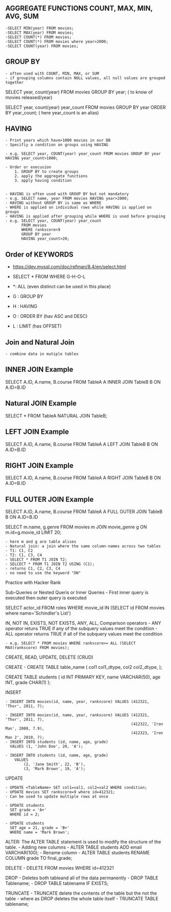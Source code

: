 ## AGGREGATE FUNCTIONS COUNT, MAX, MIN, AVG, SUM

    -SELECT MIN(year) FROM movies;
    -SELECT MAX(year) FROM movies;
    -SELECT COUNT(*) FROM movies;
    -SELECT COUNT(*) FROM movies where year>2000;
    -SELECT COUNT(year) FROM movies;


## GROUP BY
    - often used with COUNT, MIN, MAX, or SUM
    - if grouping columns contain NULL values, all null values are grouped together

SELECT year, count(year) FROM movies GROUP BY year; ( to know of movies released/year)

SELECT year, count(year) year_count FROM movies GROUP BY year ORDER BY year_count;
( here year_count is an alias)


## HAVING
    - Print years which have>1000 movies in our DB
    - Specifiy a condition on groups using HAVING

    - e.g. SELECT year, COUNT(year) year_count FROM movies GROUP BY year HAVING year_count>1000;

    - Order or execusion
        1. GROUP BY to create groups
        2. apply the aggregate functions
        3. apply having condition


    - HAVING is often used with GROUP BY but not mandatory
    - e.g. SELECT name, year FROM movies HAVING year>2000;
    - HAVING without GROUP BY is same as WHERE
    - WHERE is applied on individual rows while HAVING is applied on groups
    - HAVING is applied after grouping while WHERE is used before grouping
    - e.g. SELECT year, COUNT(year) year_count
           FROM movies
           WHERE rankscore>9
           GROUP BY year
           HAVING year_count>20;

## Order of KEYWORDS
 - https://dev.mysql.com/doc/refman/8.4/en/select.html

 - SELECT * FROM WHERE G-H-O-L
 - *: ALL (even distinct can be used in this place)
 - G : GROUP BY
 - H : HAVING
 - O : ORDER BY (hav ASC and DESC)
 - L : LIMIT (has OFFSET)



## Join and Natural Join
    - combine data in mutiple tables

## INNER JOIN Example

SELECT A.ID, A.name, B.course
FROM TableA A
INNER JOIN TableB B
ON A.ID=B.ID


## Natural JOIN Example

SELECT *
FROM TableA
NATURAL JOIN TableB;


## LEFT JOIN Example

SELECT A.ID, A.name, B.course
FROM TableA A
LEFT JOIN TableB B
ON A.ID=B.ID

## RIGHT JOIN Example

SELECT A.ID, A.name, B.course
FROM TableA A
RIGHT JOIN TableB B
ON A.ID=B.ID

## FULL OUTER JOIN Example

SELECT A.ID, A.name, B.course
FROM TableA A
FULL OUTER JOIN TableB B
ON A.ID=B.ID


SELECT m.name, g.genre
FROM movies m
JOIN movie_genre g
ON m.id=g.movie_id
LIMIT 20;

    - here m and g are table alises
    - Natural join: a join where the same column-names across two tables
    - T1: C1, C2
    - T2: C1, C3, C4
    - SELECT * FROM T1 JOIN T2;
    - SELCECT * FROM T1 JOIN T2 USING (C1);
    - returns C1, C2, C3, C4
    - no need to use the keyword "ON"

Practice with Hacker Rank

Sub-Queries or Nested Queris or Inner Queries
    - First inner query is executed then outer query is executed

SELECT actor_id FROM roles WHERE movie_id IN
(SELECT id FROM movies where name='Schindler's List')

IN, NOT IN, EXISTS, NOT EXISTS, ANY, ALL, Comparison operators
    - ANY operator retuns TRUE if any of the subquery values meet the condition
    - ALL operator returns TRUE if all of the subquery values meet the condition

    - e.g. SELECT * FROM movies WHERE rankscore>= ALL (SELECT MAX(rankscore) FROM movies);


CREATE, READ, UPDATE, DELETE (CRUD)

CREATE
    - CREATE TABLE table_name (
    col1 col1_dtype,
    col2 col2_dtype,
    );

CREATE TABLE students (
    id INT PRIMARY KEY,
    name VARCHAR(50),
    age INT,
    grade CHAR(1)
);



INSERT

    - INSERT INTO movies(id, name, year, rankscore) VALUES (412321, 'Thor', 2011, 7);

    - INSERT INTO movies(id, name, year, rankscore) VALUES (412321, 'Thor', 2011, 7),
                                                           (412322, 'Iron Man', 2008, 7.9),
                                                           (412323, 'Iron Man 2', 2010, 7);
    - INSERT INTO students (id, name, age, grade) 
      VALUES (1, 'John Doe', 20, 'A');
      
    - INSERT INTO students (id, name, age, grade) 
        VALUES 
            (2, 'Jane Smith', 22, 'B'),
            (3, 'Mark Brown', 19, 'A');


UPDATE

    - UPDATE <TableName> SET col1=val1, col2=val2 WHERE condition;
    - UPDATE movies SET rankscore=9 where id=412321;
    - Can be used to update multiple rows at once

    - UPDATE students 
      SET grade = 'A+' 
      WHERE id = 2;

    - UPDATE students 
      SET age = 21, grade = 'B+' 
      WHERE name = 'Mark Brown';

ALTER: The ALTER TABLE statement is used to modify the structure of the table.
    - Adding new columns
        - ALTER TABLE students 
          ADD email VARCHAR(100);
    - Rename column
        - ALTER TABLE students 
         RENAME COLUMN grade TO final_grade;



DELETE
    - DELETE FROM movies WHERE id=412321


DROP
    - Deletes both tableand all of the data permanently
    - DROP TABLE Tablename;
    - DROP TABLE tablename IF EXISTS;

TRUNCATE
    - TRUNCATE delete the contents of the table but the not the table
    - where as DROP deletes the whole table itself
    - TRUNCATE TABLE tablename;
